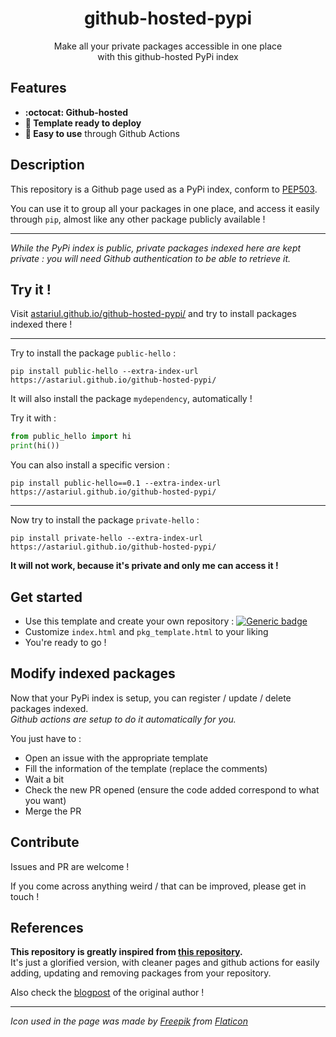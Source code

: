 <h1 align="center">github-hosted-pypi</h1>

<p align="center">
Make all your private packages accessible in one place<br>with this github-hosted PyPi index
</p>

## Features

* **:octocat: Github-hosted**
* **🚀 Template ready to deploy**
* **🔆 Easy to use** through Github Actions

## Description

This repository is a Github page used as a PyPi index, conform to [PEP503](https://www.python.org/dev/peps/pep-0503/).

You can use it to group all your packages in one place, and access it easily through `pip`, almost like any other package publicly available !

---

_While the PyPi index is public, private packages indexed here are kept private : you will need Github authentication to be able to retrieve it._

## Try it !

Visit [astariul.github.io/github-hosted-pypi/](http://astariul.github.io/github-hosted-pypi/) and try to install packages indexed there !

---

Try to install the package `public-hello` :
```console
pip install public-hello --extra-index-url https://astariul.github.io/github-hosted-pypi/
```

It will also install the package `mydependency`, automatically ! 

Try it with :

```python
from public_hello import hi
print(hi())
```

You can also install a specific version :

```console
pip install public-hello==0.1 --extra-index-url https://astariul.github.io/github-hosted-pypi/
```

---

Now try to install the package `private-hello` :
```console
pip install private-hello --extra-index-url https://astariul.github.io/github-hosted-pypi/
```

**It will not work, because it's private and only me can access it !**

## Get started

* Use this template and create your own repository : [![Generic badge](https://img.shields.io/badge/Use%20this%20template-blueviolet.svg)](https://github.com/astariul/github-hosted-pypi/generate)
* Customize `index.html` and `pkg_template.html` to your liking
* You're ready to go !

## Modify indexed packages

Now that your PyPi index is setup, you can register / update / delete packages indexed.  
_Github actions are setup to do it automatically for you._

You just have to :
* Open an issue with the appropriate template
* Fill the information of the template (replace the comments)
* Wait a bit
* Check the new PR opened (ensure the code added correspond to what you want)
* Merge the PR

## Contribute

Issues and PR are welcome !

If you come across anything weird / that can be improved, please get in touch !

## References

**This repository is greatly inspired from [this repository](https://github.com/ceddlyburge/python-package-server).**  
It's just a glorified version, with cleaner pages and github actions for easily adding, updating and removing packages from your repository.

Also check the [blogpost](https://www.freecodecamp.org/news/how-to-use-github-as-a-pypi-server-1c3b0d07db2/) of the original author !

---

_Icon used in the page was made by [Freepik](https://www.flaticon.com/authors/freepik) from [Flaticon](https://www.flaticon.com/)_
